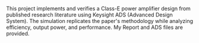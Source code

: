 This project implements and verifies a Class-E power amplifier design from published research literature using Keysight ADS (Advanced Design System).
The simulation replicates the paper's methodology while analyzing efficiency, output power, and performance.
My Report and ADS files are provided.
